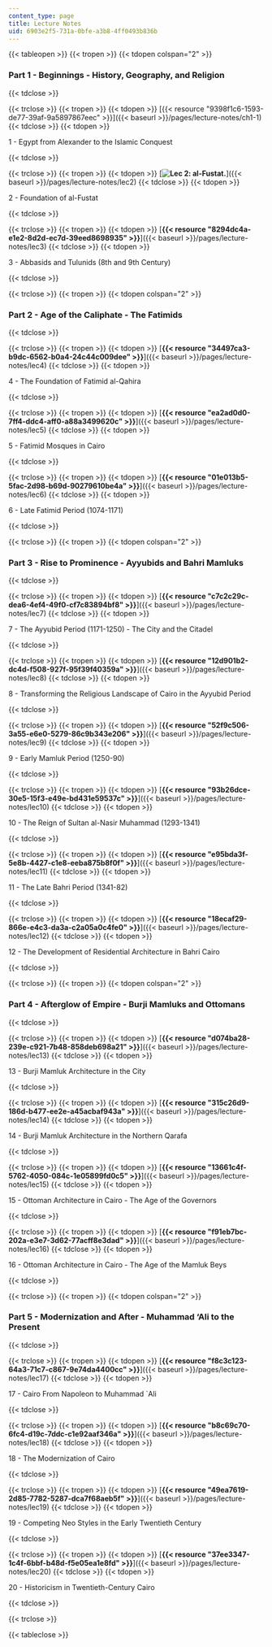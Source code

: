 ```yaml
---
content_type: page
title: Lecture Notes
uid: 6903e2f5-731a-0bfe-a3b8-4ff0493b836b
---
```


{{< tableopen >}}
{{< tropen >}}
{{< tdopen colspan="2" >}}


### Part 1 - Beginnings - History, Geography, and Religion


{{< tdclose >}}

{{< trclose >}}
{{< tropen >}}
{{< tdopen >}}
[{{< resource "9398f1c6-1593-de77-39af-9a5897867eec" >}}]({{< baseurl >}}/pages/lecture-notes/ch1-1)
{{< tdclose >}}
{{< tdopen >}}


1 - Egypt from Alexander to the Islamic Conquest


{{< tdclose >}}

{{< trclose >}}
{{< tropen >}}
{{< tdopen >}}
[**![Lec 2: al-Fustat.](/courses/architecture/4-615-the-architecture-of-cairo-spring-2002/lecture-notes/1001.jpg)**]({{< baseurl >}}/pages/lecture-notes/lec2)
{{< tdclose >}}
{{< tdopen >}}


2 - Foundation of al-Fustat


{{< tdclose >}}

{{< trclose >}}
{{< tropen >}}
{{< tdopen >}}
[**{{< resource "8294dc4a-e1e2-8d2d-ec7d-39eed8698935" >}}**]({{< baseurl >}}/pages/lecture-notes/lec3)
{{< tdclose >}}
{{< tdopen >}}


3 - Abbasids and Tulunids (8th and 9th Century)


{{< tdclose >}}

{{< trclose >}}
{{< tropen >}}
{{< tdopen colspan="2" >}}


### Part 2 - Age of the Caliphate - The Fatimids


{{< tdclose >}}

{{< trclose >}}
{{< tropen >}}
{{< tdopen >}}
[**{{< resource "34497ca3-b9dc-6562-b0a4-24c44c009dee" >}}**]({{< baseurl >}}/pages/lecture-notes/lec4)
{{< tdclose >}}
{{< tdopen >}}


4 - The Foundation of Fatimid al-Qahira


{{< tdclose >}}

{{< trclose >}}
{{< tropen >}}
{{< tdopen >}}
[**{{< resource "ea2ad0d0-7ff4-ddc4-aff0-a88a3499620c" >}}**]({{< baseurl >}}/pages/lecture-notes/lec5)
{{< tdclose >}}
{{< tdopen >}}


5 - Fatimid Mosques in Cairo


{{< tdclose >}}

{{< trclose >}}
{{< tropen >}}
{{< tdopen >}}
[**{{< resource "01e013b5-5fac-2d98-b69d-90279610be4a" >}}**]({{< baseurl >}}/pages/lecture-notes/lec6)
{{< tdclose >}}
{{< tdopen >}}


  
6 - Late Fatimid Period (1074-1171)


{{< tdclose >}}

{{< trclose >}}
{{< tropen >}}
{{< tdopen colspan="2" >}}


### Part 3 - Rise to Prominence - Ayyubids and Bahri Mamluks


{{< tdclose >}}

{{< trclose >}}
{{< tropen >}}
{{< tdopen >}}
[**{{< resource "c7c2c29c-dea6-4ef4-49f0-cf7c83894bf8" >}}**]({{< baseurl >}}/pages/lecture-notes/lec7)
{{< tdclose >}}
{{< tdopen >}}


7 - The Ayyubid Period (1171-1250) - The City and the Citadel


{{< tdclose >}}

{{< trclose >}}
{{< tropen >}}
{{< tdopen >}}
[**{{< resource "12d901b2-dc4d-f508-927f-95f39f40359a" >}}**]({{< baseurl >}}/pages/lecture-notes/lec8)
{{< tdclose >}}
{{< tdopen >}}


8 - Transforming the Religious Landscape of Cairo in the Ayyubid Period


{{< tdclose >}}

{{< trclose >}}
{{< tropen >}}
{{< tdopen >}}
[**{{< resource "52f9c506-3a55-e6e0-5279-86c9b343e206" >}}**]({{< baseurl >}}/pages/lecture-notes/lec9)
{{< tdclose >}}
{{< tdopen >}}


9 - Early Mamluk Period (1250-90)


{{< tdclose >}}

{{< trclose >}}
{{< tropen >}}
{{< tdopen >}}
[**{{< resource "93b26dce-30e5-15f3-e49e-bd431e59537c" >}}**]({{< baseurl >}}/pages/lecture-notes/lec10)
{{< tdclose >}}
{{< tdopen >}}


10 - The Reign of Sultan al-Nasir Muhammad (1293-1341)


{{< tdclose >}}

{{< trclose >}}
{{< tropen >}}
{{< tdopen >}}
[**{{< resource "e95bda3f-5e8b-4427-c1e8-eeba875b8f0f" >}}**]({{< baseurl >}}/pages/lecture-notes/lec11)
{{< tdclose >}}
{{< tdopen >}}


11 - The Late Bahri Period (1341-82)


{{< tdclose >}}

{{< trclose >}}
{{< tropen >}}
{{< tdopen >}}
[**{{< resource "18ecaf29-866e-e4c3-da3a-c2a05a0c4fe0" >}}**]({{< baseurl >}}/pages/lecture-notes/lec12)
{{< tdclose >}}
{{< tdopen >}}


12 - The Development of Residential Architecture in Bahri Cairo


{{< tdclose >}}

{{< trclose >}}
{{< tropen >}}
{{< tdopen colspan="2" >}}


### Part 4 - Afterglow of Empire - Burji Mamluks and Ottomans


{{< tdclose >}}

{{< trclose >}}
{{< tropen >}}
{{< tdopen >}}
[**{{< resource "d074ba28-239e-c921-7b48-858deb698a21" >}}**]({{< baseurl >}}/pages/lecture-notes/lec13)
{{< tdclose >}}
{{< tdopen >}}


13 - Burji Mamluk Architecture in the City


{{< tdclose >}}

{{< trclose >}}
{{< tropen >}}
{{< tdopen >}}
[**{{< resource "315c26d9-186d-b477-ee2e-a45acbaf943a" >}}**]({{< baseurl >}}/pages/lecture-notes/lec14)
{{< tdclose >}}
{{< tdopen >}}


14 - Burji Mamluk Architecture in the Northern Qarafa


{{< tdclose >}}

{{< trclose >}}
{{< tropen >}}
{{< tdopen >}}
[**{{< resource "13661c4f-5762-4050-084c-1e05899fd0c5" >}}**]({{< baseurl >}}/pages/lecture-notes/lec15)
{{< tdclose >}}
{{< tdopen >}}


15 - Ottoman Architecture in Cairo - The Age of the Governors


{{< tdclose >}}

{{< trclose >}}
{{< tropen >}}
{{< tdopen >}}
[**{{< resource "f91eb7bc-202a-e3e7-3d62-77acff8e3dad" >}}**]({{< baseurl >}}/pages/lecture-notes/lec16)
{{< tdclose >}}
{{< tdopen >}}


16 - Ottoman Architecture in Cairo - The Age of the Mamluk Beys


{{< tdclose >}}

{{< trclose >}}
{{< tropen >}}
{{< tdopen colspan="2" >}}


### Part 5 - Modernization and After - Muhammad ‘Ali to the Present


{{< tdclose >}}

{{< trclose >}}
{{< tropen >}}
{{< tdopen >}}
[**{{< resource "f8c3c123-64a3-71c7-c867-9e74da4400cc" >}}**]({{< baseurl >}}/pages/lecture-notes/lec17)
{{< tdclose >}}
{{< tdopen >}}


17 - Cairo From Napoleon to Muhammad &grave;Ali


{{< tdclose >}}

{{< trclose >}}
{{< tropen >}}
{{< tdopen >}}
[**{{< resource "b8c69c70-6fc4-d19c-7ddc-c1e92aaf346a" >}}**]({{< baseurl >}}/pages/lecture-notes/lec18)
{{< tdclose >}}
{{< tdopen >}}


18 - The Modernization of Cairo


{{< tdclose >}}

{{< trclose >}}
{{< tropen >}}
{{< tdopen >}}
[**{{< resource "49ea7619-2d85-7782-5287-dca7f68aeb5f" >}}**]({{< baseurl >}}/pages/lecture-notes/lec19)
{{< tdclose >}}
{{< tdopen >}}


19 - Competing Neo Styles in the Early Twentieth Century


{{< tdclose >}}

{{< trclose >}}
{{< tropen >}}
{{< tdopen >}}
[**{{< resource "37ee3347-1c4f-6bbf-b48d-f5e05ea1e8fd" >}}**]({{< baseurl >}}/pages/lecture-notes/lec20)
{{< tdclose >}}
{{< tdopen >}}


20 - Historicism in Twentieth-Century Cairo


{{< tdclose >}}

{{< trclose >}}

{{< tableclose >}}